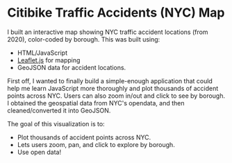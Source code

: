# Citibike Traffic Accidents (NYC) Map

I built an interactive map showing NYC traffic accident locations (from 2020), color-coded by borough. 
This was built using:
- HTML/JavaScript
- [Leaflet.js](https://leafletjs.com/) for mapping
- GeoJSON data for accident locations. 

First off, I wanted to finally build a simple-enough application that could help me learn JavaScript more thoroughly and plot thousands of accident points across NYC. Users can also zoom in/out and click to see by borough. I obtained the geospatial data from NYC's opendata, and then cleaned/converted it into GeoJSON.

The goal of this visualization is to:

- Plot thousands of accident points across NYC. 
- Lets users zoom, pan, and click to explore by borough. 
- Use open data!